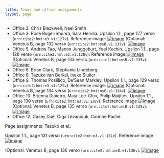 ```yaml
---
title: Teams and office assignments
layout: page
---
```




-   Office 2.  Chris Blackwell, Neel Smith
-   Office 3.  Rose Bugel-Shunra, Sara Heridia.  Upsilon 1.1., page 127 verso (`urn:cite2:hmt:e3.v1:127v`).  Reference image: [![image](http://www.homermultitext.org/iipsrv?OBJ=IIP,1.0&FIF=/project/homer/pyramidal/deepzoom/hmt/e3bifolio/v1/E3_127v_128r.tif&WID=100&CVT=JPEG)](http://www.homermultitext.org/ict2/?urn=urn:cite2:hmt:e3bifolio.v1:E3_127v_128r) (Optional:  Venetus B, page 132 verso (`urn:cite2:hmt:msB.v1:132v`).  [![image](http://www.homermultitext.org/iipsrv?OBJ=IIP,1.0&FIF=/project/homer/pyramidal/deepzoom/hmt/vbbifolio/v1/vb_132v_133r.tif&WID=100&CVT=JPEG)](http://www.homermultitext.org/ict2/?urn=urn:cite2:hmt:vbbifolio.v1:vb_132v_133r)
-   Office 5.  Andrew Tao, Manon Junggeburt, Yael Kochin.  Upsilon 1.1., page 128 verso (`urn:cite2:hmt:e3.v1:128v`).  Reference image:[![image](http://www.homermultitext.org/iipsrv?OBJ=IIP,1.0&FIF=/project/homer/pyramidal/deepzoom/hmt/e3bifolio/v1/E3_128v_129r.tif&WID=100&CVT=JPEG)](http://www.homermultitext.org/ict2/?urn=urn:cite2:hmt:e3bifolio.v1:E3_128v_129r) (Optional:  Venetus B, page 133 verso (`urn:cite2:hmt:msB.v1:133v`).   [![image](http://www.homermultitext.org/iipsrv?OBJ=IIP,1.0&FIF=/project/homer/pyramidal/deepzoom/hmt/vbbifolio/v1/vb_133v_134r.tif&WID=100&CVT=JPEG)](http://www.homermultitext.org/ict2/?urn=urn:cite2:hmt:vbbifolio.v1:vb_133v_134r)
-   Office 6.  Brian Clark, Stephanie Lindeborg
-   Office 8.  Tazuko van Berkel,  Ineke Sluiter
-   Office 9.  Thomas Posillico, De’Sean Markley.  Upsilon 1.1., page 129 verso (`urn:cite2:hmt:e3.v1:129v`). Reference image: [![image](http://www.homermultitext.org/iipsrv?OBJ=IIP,1.0&FIF=/project/homer/pyramidal/deepzoom/hmt/e3bifolio/v1/E3_129v_130r.tif&WID=100&CVT=JPEG)](http://www.homermultitext.org/ict2/?urn=urn:cite2:hmt:e3bifolio.v1:E3_129v_130r) (Optional:  Venetus B, page 134 verso (`urn:cite2:hmt:msB.v1:134v`). [![image](http://www.homermultitext.org/iipsrv?OBJ=IIP,1.0&FIF=/project/homer/pyramidal/deepzoom/hmt/vbbifolio/v1/vb_134v_135r.tif&WID=100&CVT=JPEG)](http://www.homermultitext.org/ict2/?urn=urn:cite2:hmt:vbbifolio.v1:vb_134v_135r)
-   Office 10.  Brienna Dipietro, Maia Lee-Chin, Philip Muijtjes.  Upsilon 1.1., page 130 verso (`urn:cite2:hmt:e3.v1:130v`).  Reference image [![image](http://www.homermultitext.org/iipsrv?OBJ=IIP,1.0&FIF=/project/homer/pyramidal/deepzoom/hmt/e3bifolio/v1/E3_130v_131r.tif&WID=100&CVT=JPEG)](http://www.homermultitext.org/ict2/?urn=urn:cite2:hmt:e3bifolio.v1:E3_130v_131r)  (Optional:  Venetus B, page 135 verso (`urn:cite2:hmt:msB.v1:135v`). [![image](http://www.homermultitext.org/iipsrv?OBJ=IIP,1.0&FIF=/project/homer/pyramidal/deepzoom/hmt/vbbifolio/v1/vb_134v_135r.tif&WID=100&CVT=JPEG)](http://www.homermultitext.org/ict2/?urn=urn:cite2:hmt:vbbifolio.v1:vb_134v_135r)
-   Office 12.  Casey Dué, Olga Levaniouk, Corinne Pache


Page assignments:  Tazuko et al.:

Upsilon 1.1., page 131 verso (`urn:cite2:hmt:e3.v1:131v`).  Reference image [![image](http://www.homermultitext.org/iipsrv?OBJ=IIP,1.0&FIF=/project/homer/pyramidal/deepzoom/hmt/e3bifolio/v1/E3_131v_132r.tif&WID=100&CVT=JPEG)](http://www.homermultitext.org/ict2/?urn=urn:cite2:hmt:e3bifolio.v1:E3_131v_132r)


(Optional:  Venetus B, page 136 verso (`urn:cite2:hmt:msB.v1:136v`). [![image](http://www.homermultitext.org/iipsrv?OBJ=IIP,1.0&FIF=/project/homer/pyramidal/deepzoom/hmt/vbbifolio/v1/vb_136v_137r.tif&WID=100&CVT=JPEG)](http://www.homermultitext.org/ict2/?urn=urn:cite2:hmt:vbbifolio.v1:vb_136v_137r)
